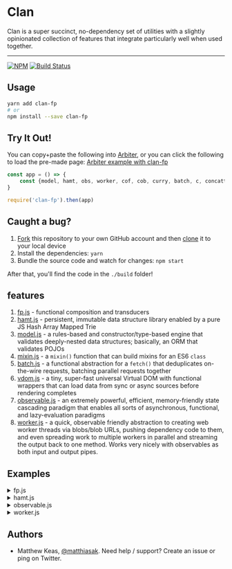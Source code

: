 # Clan

Clan is a super succinct, no-dependency set of utilities with a slightly opinionated collection of features that integrate particularly well when used together.

---

[![NPM](https://nodei.co/npm/clan-fp.png)](https://nodei.co/npm/clan-fp/)
[![Build Status](https://travis-ci.org/matthiasak/clan.svg?branch=master)](https://travis-ci.org/matthiasak/clan)

## Usage

```sh
yarn add clan-fp
# or
npm install --save clan-fp
```

## Try It Out!

You can copy+paste the following into [Arbiter](https://matthiasak.github.io/arbiter-frame), or you can click the following to load the pre-made page: [Arbiter example with clan-fp](https://goo.gl/BpsN7w)

```js
const app = () => {
    const {model, hamt, obs, worker, cof, cob, curry, batch, c, concatter, filtering, mapping, pf, rAF, vdom} = clanFp
}

require('clan-fp').then(app)
```

## Caught a bug?

1. [Fork](https://help.github.com/articles/fork-a-repo/) this repository to your own GitHub account and then [clone](https://help.github.com/articles/cloning-a-repository/) it to your local device
2. Install the dependencies: `yarn`
3. Bundle the source code and watch for changes: `npm start`

After that, you'll find the code in the `./build` folder!

## features

1. [fp.js](src/fp.js) - functional composition and transducers
2. [hamt.js](src/hamt.js) - persistent, immutable data structure library enabled by a pure JS Hash Array Mapped Trie
3. [model.js](src/model.js) - a rules-based and constructor/type-based engine that validates deeply-nested data structures; basically, an ORM that validates POJOs
4. [mixin.js](src/mixin.js) - a `mixin()` function that can build mixins for an ES6 `class`
5. [batch.js](src/batch.js) - a functional abstraction for a `fetch()` that deduplicates on-the-wire requests, batching parallel requests together
6. [vdom.js](src/vdom.js) - a tiny, super-fast universal Virtual DOM with functional wrappers that can load data from sync or async sources before rendering completes
7. [observable.js](src/observable.js) - an extremely powerful, efficient, memory-friendly state cascading paradigm that enables all sorts of asynchronous, functional, and lazy-evaluation paradigms
8. [worker.js](src/worker.js) - a quick, observable friendly abstraction to creating web worker threads via blobs/blob URLs, pushing dependency code to them, and even spreading work to multiple workers in parallel and streaming the output back to one method. Works very nicely with observables as both input and output pipes.

## Examples

<details>
<summary>fp.js</summary>

```js
// import it
import {log, rAF, c, cof, cob, pf, curry, mapping, filtering, concatter} from 'clan-fp'
```

```js
// example point-free usage:
const replace = pf(String.prototype.replace)
const toLowerCase = pf(String.prototype.toLowerCase)
const normalizeName = cof(replace(/\s+/ig, '_'), toLowerCase())
log(normalizeName('Matt K'))
```

```js
// example transducer usage:
const inc = x => x+1
const greaterThanTwo = x => x>2
const concat = (arr, v) => arr.concat([v])
const incGreaterThanTwo = cof(
    mapping(inc),
    filtering(greaterThanTwo)
)
reduce([1,2,3,4], incGreaterThanTwo(concat), []) // => [3,4,5]

```
</details>

<details>
<summary>hamt.js</summary>

```js
// import it
import {hamt} from 'clan-fp'
```

```js
// get and set properties, returns a new hmap

let   x = hamt.hamt({'hello': 1})
    , x1 = hamt.set(x, 'goodbye', 2) // new object with all x's properties plus a new property
    , x2 = hamt.hamt( Array(50).fill(true).map((x,i) => i) ) // we can mode lists/arrays, too
    , x3 = hamt.unset(x1, 'goodbye')

log(
    hamt.get(x'hello'),     // 1
    hamt.get(x1, 'goodbye'),// 2
    hamt.get(x3, 'goodbye'),// undefined
    hamt.get(x3, 'hello'),  // 1
    hamt.comp(x,x3),        // true (compares hashes)
    x === x3,               // false
)

// map into a new hamt
const nums = hamt([1,2,3]).map(x => x+1) // mapped into new hamt
// reduce into one value
hamt.reduce((acc,x,i) => acc+x, 0) // 9
// get JSON value
hamt.toJSON(nums)
```
</details>

<details>
<summary>observable.js</summary>

```js
// import it
import {obs} from 'clan-fp'
```

```js
// Usage:
const x = obs()

    , y = x
        .map(x => x + 1)
        .filter(x => x % 5 === 0)

    , y1 = y
        .then(log)

    , y2 = y
        .takeWhile(x => x <= 10)
        .then(log)

    , z = y
        .take(3)
        .then(log)

const run = (n,o) =>
    Array(n).fill(1)
    .map((_,i) => o(i))

run(150,x)
```

```js
// push to observable from any event, debounce them, reduce values,
// logically split the observable path with a .then() node
obs.from(push =>
    window.addEventListener(
        'mousemove',
        ({clientX:x,clientY:y}) => push({x, y})
    ))
    .debounce(200)
    .then(x => {
        document.body.innerHTML = `{${x.x},${x.y}}`
    })
    .reduce((acc,x) => acc+1, 0)
    .then(x => reset() || log(x))
```

```js
// push to observable from setInterval,
// demo how to have multiple observable sources
// logically combine and pipe into a single observable destination,
// also show how to halt an observable
const interval = ms =>
    obs.from(push =>
        setInterval(() => push(1), ms))

const u = obs
    .union(interval(2500),interval(1000),interval(3000)) // union() takes infinite params

u
    .reduce((acc,x) => acc+1, 0) // count the number of updates
    .then(log) // log the count
    .then(() => setTimeout(u.stop.bind(u), 10000)) // after 10s, stop the observable
```

```js
// combine observables and HAMT's is the best of both worlds
// you can declaratively describe what happens, and HAMT-creation
// costs very little
const time = obs.from(p => setInterval(() => p(new Date), 1000))

time
    .reduce((acc, x) => acc.set(x, true), hamt())
    .then(m => reset() || log(hamt.toJSON(m)))
```

```js
// HAMT's again with observables
const flames = obs()

const addFlame = (n=1) =>
    Math.random() < n
    ? flames(hamt.push(flames(), flame()))
    : flames(flames())

const log = (...a) => console.log(...a)

flames
    .map(ps =>
        // map the ps hamt into a new hamt
        hamt.map(
            hamt.filter(ps, ({position:p, size:s}) => p[1] > -1*s && s>1),
            p => {
                let x = updateParticle(
                    applyForce(p, p.size*.016, [random(-2,2),-1]),
                    WORLD_FRICTION
                )
                p.size *= .99
                return p
            }))
    .then(ps =>
        rAF($ => addFlame(.3)))
    .then(ps => rAF(() => {
        // log(ps)
        ctx.clearRect(0,0,canvas.width,canvas.height)
        hamt.map(ps, ({position, size}) => {
            const [x,y] = position
            ctx.fillStyle = '#'+removeGreen(color(size))
            ctx.beginPath()
            ctx.arc(x, y, size/2, 0, 2*Math.PI)
            ctx.fill()
            ctx.closePath()
        })
    }))

flames(hamt.hamt())
```

```js
// embed network requests into observable chains
const getUser = user =>
    fetch(`https://api.github.com/users/${user}`)
        .then(r => r.json())
    , x = obs()
    , [done,err] = x.maybe(getUser)

const success = done
    .then(e => log(e))
    .map(data => data.avatar_url)
    .then(log)

err
    .then(e => log(e))

x('matthiasak')
```

```js
// SPA's - you can roll your own router
const app =
    obs
    .from(p => window.addEventListener('hashchange', p))
    .map(x => window.location.hash)

const routes = {
    a: () => log('a'),
    b: () => log('b')
}

const onhash =
    app
    .map(route => routes[ route.substr(1) ])
    .then(v => v())

app('#a')
```
</details>
<details>
<summary>worker.js</summary>

```js
// single worker
// create preqrequisite methods for a worker
const fact = n => n < 2 ? 1 : n * fact(n-1)
const compute = (e) => {
    const {data:{type, data}} = e
    switch(type){
        case "factorial": postMessage(fact(data))
    }
}
// provide fact as a prereq, then compute as the handler
const w = worker(fact, compute)

handle messaging to the first worker "w"
w.onmessage = function(e) {
    log('Response: ' + e.data)
}

Array(4000).fill(1).map((x,i) => w.postMessage({type: "factorial", data: i}))
```

```js
// worker farm
const fact2 = n => n < 2 ? 1 : n * fact2(n-1)
const compute2 = (e) => {
    const x = e.data[0]
    postMessage(fact2(x))
}

let count = 0
let times = 40000
var t0 = +new Date
const time = v => {
    if(++count === times)
        log(+new Date - t0 + 'ms') // show total time to compute
}
const s = farm(4, fact2, compute2).pipe(time).error(log)
Array(times).fill(1).map((x,i) => s(400))
```
</details>

## Authors

- Matthew Keas, [@matthiasak](https://twitter.com/@matthiasak). Need help / support? Create an issue or ping on Twitter.
